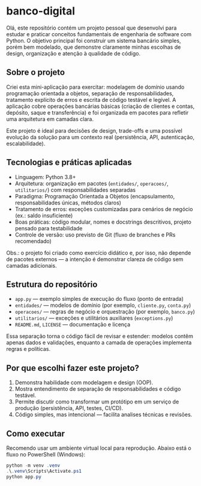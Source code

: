 # banco-digital

Olá, este repositório contém um projeto pessoal que desenvolvi para estudar e praticar conceitos fundamentais de engenharia de software com Python. O objetivo principal foi construir um sistema bancário simples, porém bem modelado, que demonstre claramente minhas escolhas de design, organização e atenção à qualidade de código.

## Sobre o projeto

Criei esta mini-aplicação para exercitar: modelagem de domínio usando programação orientada a objetos, separação de responsabilidades, tratamento explícito de erros e escrita de código testável e legível. A aplicação cobre operações bancárias básicas (criação de clientes e contas, depósito, saque e transferência) e foi organizada em pacotes para refletir uma arquitetura em camadas clara.

Este projeto é ideal para decisões de design, trade-offs e uma possível evolução da solução para um contexto real (persistência, API, autenticação, escalabilidade).

## Tecnologias e práticas aplicadas

- Linguagem: Python 3.8+
- Arquitetura: organização em pacotes (`entidades/`, `operacoes/`, `utilitarios/`) com responsabilidades separadas
- Paradigma: Programação Orientada a Objetos (encapsulamento, responsabilidades únicas, métodos claros)
- Tratamento de erros: exceções customizadas para cenários de negócio (ex.: saldo insuficiente)
- Boas práticas: código modular, nomes e docstrings descritivos, projeto pensado para testabilidade
- Controle de versão: uso previsto de Git (fluxo de branches e PRs recomendado)

Obs.: o projeto foi criado como exercício didático e, por isso, não depende de pacotes externos — a intenção é demonstrar clareza de código sem camadas adicionais.

## Estrutura do repositório

- `app.py` — exemplo simples de execução do fluxo (ponto de entrada)
- `entidades/` — modelos de domínio (por exemplo, `cliente.py`, `conta.py`)
- `operacoes/` — regras de negócio e orquestração (por exemplo, `banco.py`)
- `utilitarios/` — exceções e utilitários auxiliares (`exceptions.py`)
- `README.md`, `LICENSE` — documentação e licença

Essa separação torna o código fácil de revisar e estender: modelos contêm apenas dados e validações, enquanto a camada de operações implementa regras e políticas.

## Por que escolhi fazer este projeto?

1. Demonstra habilidade com modelagem e design (OOP).
2. Mostra entendimento de separação de responsabilidades e código testável.
3. Permite discutir como transformar um protótipo em um serviço de produção (persistência, API, testes, CI/CD).
4. Código simples, mas intencional — facilita analises técnicas e revisões.

## Como executar

Recomendo usar um ambiente virtual local para reprodução. Abaixo está o fluxo no PowerShell (Windows):

```powershell
python -m venv .venv
.\.venv\Scripts\Activate.ps1
python app.py
```
